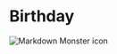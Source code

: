 # Birthday

<img src="markdownmonstericon.png"
     alt="Markdown Monster icon"
     style="float: left; margin-right: 10px;" />


